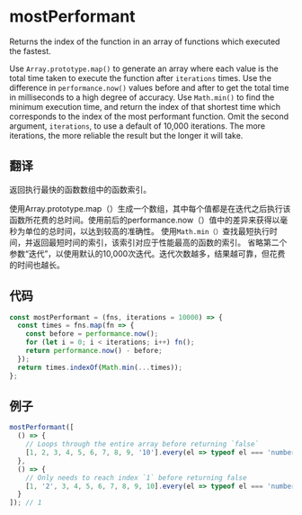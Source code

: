 # mostPerformant

Returns the index of the function in an array of functions which executed the fastest.

Use `Array.prototype.map()` to generate an array where each value is the total time taken to execute the function after `iterations` times. Use the difference in `performance.now()` values before and after to get the total time in milliseconds to a high degree of accuracy.
Use `Math.min()` to find the minimum execution time, and return the index of that shortest time which corresponds to the index of the most performant function.
Omit the second argument, `iterations`, to use a default of 10,000 iterations. The more iterations, the more reliable the result but the longer it will take.

## 翻译

返回执行最快的函数数组中的函数索引。

使用Array.prototype.map（）生成一个数组，其中每个值都是在迭代之后执行该函数所花费的总时间。使用前后的performance.now（）值中的差异来获得以毫秒为单位的总时间，以达到较高的准确性。
使用`Math.min（）`查找最短执行时间，并返回最短时间的索引，该索引对应于性能最高的函数的索引。
省略第二个参数“迭代”，以使用默认的10,000次迭代。迭代次数越多，结果越可靠，但花费的时间也越长。

## 代码

```js
const mostPerformant = (fns, iterations = 10000) => {
  const times = fns.map(fn => {
    const before = performance.now();
    for (let i = 0; i < iterations; i++) fn();
    return performance.now() - before;
  });
  return times.indexOf(Math.min(...times));
};
```

## 例子

```js
mostPerformant([
  () => {
    // Loops through the entire array before returning `false`
    [1, 2, 3, 4, 5, 6, 7, 8, 9, '10'].every(el => typeof el === 'number');
  },
  () => {
    // Only needs to reach index `1` before returning false
    [1, '2', 3, 4, 5, 6, 7, 8, 9, 10].every(el => typeof el === 'number');
  }
]); // 1
```
